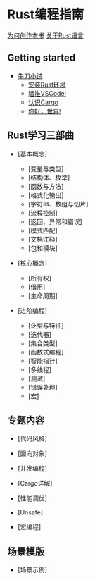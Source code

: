 # Rust编程指南

[为何创作本书](about.md)
[关于Rust语言](introduction.md)

## Getting started

- [牛刀小试](ch01-first_try/getting-started.md)
    - [安装Rust环境](ch01-first_try/installation.md)
    - [墙推VSCode!](ch01-first_try/editor.md)
    - [认识Cargo](ch01-first_try/cargo.md)
    - [你好，世界!](ch01-first_try/hello-world.md)

## Rust学习三部曲

- [基本概念]
    - [变量与类型]
    - [结构体、枚举]
    - [函数与方法]
    - [格式化输出]
    - [字符串、数组与切片]
    - [流程控制]
    - [返回、异常和错误]
    - [模式匹配]
    - [文档注释]
    - [包和模块]
    
- [核心概念]
    - [所有权]
    - [借用]
    - [生命周期]
    
- [进阶编程]
    - [泛型与特征]
    - [迭代器]
    - [集合类型]
    - [函数式编程]
    - [智能指针]
    - [多线程]
    - [测试]
    - [错误处理]
    - [宏]

## 专题内容

- [代码风格]

- [面向对象]

- [并发编程]

- [Cargo详解]

- [性能调优]

- [Unsafe]

- [宏编程]

## 场景模版

- [场景示例]